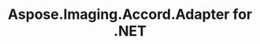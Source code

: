 ---
title: Aspose.Imaging.Accord.Adapter for .NET
type: docs
weight: 10
url: /adapters/net/aspose.imaging.accord.adapter/
keywords: "Aspose.Imaging.Accord.Adapter for .NET, Aspose Imaging.Accord.Adapter, Aspose API Reference."
description: Aspose.Imaging.Accord.Adapter for .NET is designed to extend the functionality of the Aspose.Imaging library by adding functions from FileFormat.Accord library.
is_root: true
---